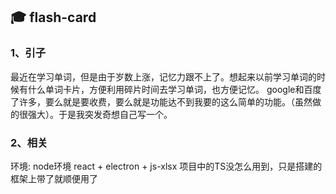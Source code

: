 ## :mortar_board: flash-card

### 1、引子

最近在学习单词，但是由于岁数上涨，记忆力跟不上了。想起来以前学习单词的时候有什么单词卡片，方便利用碎片时间去学习单词，也方便记忆。
google和百度了许多，要么就是要收费，要么就是功能达不到我要的这么简单的功能。（虽然做的很强大）。于是我突发奇想自己写一个。

### 2、相关
环境: node环境
react + electron + js-xlsx
项目中的TS没怎么用到，只是搭建的框架上带了就顺便用了

